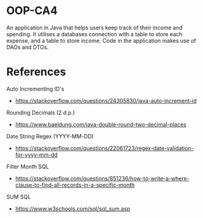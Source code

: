 # OOP-CA4
An application in Java that helps users keep track of their income and spending. It utilises a databases connection with a table to store each expense, and a table to store income. Code in the application makes use of DAOs and DTOs.

# References
Auto Incrementing ID's
  - https://stackoverflow.com/questions/24305830/java-auto-increment-id

Rounding Decimals (2 d.p.)
  - https://www.baeldung.com/java-double-round-two-decimal-places

Date String Regex (YYYY-MM-DD)
  - https://stackoverflow.com/questions/22061723/regex-date-validation-for-yyyy-mm-dd

Filter Month SQL
  - https://stackoverflow.com/questions/851236/how-to-write-a-where-clause-to-find-all-records-in-a-specific-month

SUM SQL
  - https://www.w3schools.com/sql/sql_sum.asp
